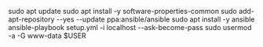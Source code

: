 sudo apt update
sudo apt install -y software-properties-common
sudo add-apt-repository --yes --update ppa:ansible/ansible
sudo apt install -y ansible
ansible-playbook setup.yml -i localhost --ask-become-pass
sudo usermod -a -G www-data $USER

